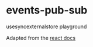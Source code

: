 # events-pub-sub
usesyncexternalstore playground 

Adapted from the [react docs](https://react.dev/reference/react/useSyncExternalStore#usesyncexternalstore)